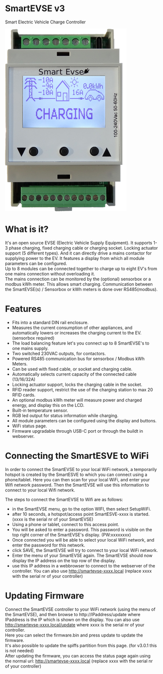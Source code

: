 SmartEVSE v3
=========

Smart Electric Vehicle Charge Controller

![Image of SmartEVSE](/pictures/SmartEVSEv3.png)

# What is it?

It's an open source EVSE (Electric Vehicle Supply Equipment). It supports 1-3 phase charging, fixed charging cable or charging socket. Locking actuator support (5 different types). And it can directly drive a mains contactor for supplying power to the EV. It features a display from which all module parameters can be configured.<br>
Up to 8 modules can be connected together to charge up to eight EV's from one mains connection without overloading it.<br>
The mains connection can be monitored by the (optional) sensorbox or a modbus kWh meter. This allows smart charging.
Communication between the SmartEVSE(s) / Sensorbox or kWh meters is done over RS485(modbus).


# Features

- Fits into a standard DIN rail enclosure.
- Measures the current consumption of other appliances, and automatically lowers or increases the charging current to the EV. (sensorbox required)
- The load balancing feature let's you connect up to 8 SmartEVSE's to one mains supply.
- Two switched 230VAC outputs, for contactors.
- Powered RS485 communication bus for sensorbox / Modbus kWh Meters.
- Can be used with fixed cable, or socket and charging cable.
- Automatically selects current capacity of the connected cable (13/16/32A)
- Locking actuator support, locks the charging cable in the socket.
- RFID reader support, restrict the use of the charging station to max 20 RFID cards.
- An optional modbus kWh meter will measure power and charged energy, and display this on the LCD.
- Built-in temperature sensor.
- RGB led output for status information while charging.
- All module parameters can be configured using the display and buttons.
- WiFi status page.
- Firmware upgradable through USB-C port or through the buildt in webserver. 


# Connecting the SmartESVE to WiFi

In order to connect the SmartEVSE to your local WiFi network, a temporarily hotspot is created by the SmartESVE to which you can connect using a phone/tablet.
Here you can then scan for your local WiFi, and enter your Wifi network password. Then the SmartEVSE will use this information to connect to your local Wifi network.

The steps to connect the SmartEVSE to Wifi are as follows:
- in the SmartEVSE menu, go to the option WIFI, then select SetupWiFi.
- after 10 seconds, a hotspot/access point SmartESVE-xxxx is started. (xxxx is the serial nr of your SmartEVSE)
- Using a phone or tablet, connect to this access point.
- You will be asked to enter a password. This password is visible on the top right corner of the SmartEVSE's display. (PW:xxxxxxxx)
- Once connected you will be able to select your local WiFi network, and enter the password for this network.
- click SAVE, the SmartEVSE will try to connect to your local WiFi network.
- Enter the menu of your SmartEVSE again. The SmartEVSE should now display the IP address on the top row of the display.
- use this IP address in a webbrowser to connect to the webserver of the controller. You can also use http://smartevse-xxxx.local  (replace xxxx with the serial nr of your controller)

# Updating Firmware

Connect the SmartEVSE controller to your WiFi network (using the menu of the SmartEVSE), and then browse to http://IPaddress/update where IPaddress is the IP which is shown on the display.
You can also use http://smartevse-xxxx.local/update where xxxx is the serial nr of your controller.<br>
Here you can select the firmware.bin and press update to update the firmware.<br>
It's also possible to update the spiffs partition from this page. (for v3.0.1 this is not needed)<br>
After updating the firmware, you can access the status page again using the normal url: http://smartevse-xxxx.local  (replace xxxx with the serial nr of your controller)<br>
